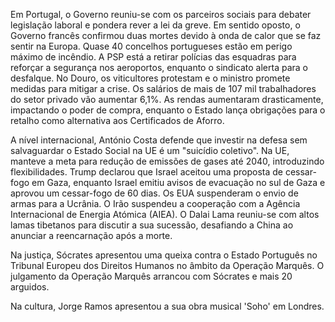 Em Portugal, o Governo reuniu-se com os parceiros sociais para debater legislação laboral e pondera rever a lei da greve. Em sentido oposto, o Governo francês confirmou duas mortes devido à onda de calor que se faz sentir na Europa. Quase 40 concelhos portugueses estão em perigo máximo de incêndio. A PSP está a retirar polícias das esquadras para reforçar a segurança nos aeroportos, enquanto o sindicato alerta para o desfalque. No Douro, os viticultores protestam e o ministro promete medidas para mitigar a crise. Os salários de mais de 107 mil trabalhadores do setor privado vão aumentar 6,1%. As rendas aumentaram drasticamente, impactando o poder de compra, enquanto o Estado lança obrigações para o retalho como alternativa aos Certificados de Aforro.

A nível internacional, António Costa defende que investir na defesa sem salvaguardar o Estado Social na UE é um "suicídio coletivo". Na UE, manteve a meta para redução de emissões de gases até 2040, introduzindo flexibilidades. Trump declarou que Israel aceitou uma proposta de cessar-fogo em Gaza, enquanto Israel emitiu avisos de evacuação no sul de Gaza e aprovou um cessar-fogo de 60 dias. Os EUA suspenderam o envio de armas para a Ucrânia. O Irão suspendeu a cooperação com a Agência Internacional de Energia Atómica (AIEA). O Dalai Lama reuniu-se com altos lamas tibetanos para discutir a sua sucessão, desafiando a China ao anunciar a reencarnação após a morte.

Na justiça, Sócrates apresentou uma queixa contra o Estado Português no Tribunal Europeu dos Direitos Humanos no âmbito da Operação Marquês. O julgamento da Operação Marquês arrancou com Sócrates e mais 20 arguidos.

Na cultura, Jorge Ramos apresentou a sua obra musical 'Soho' em Londres.
